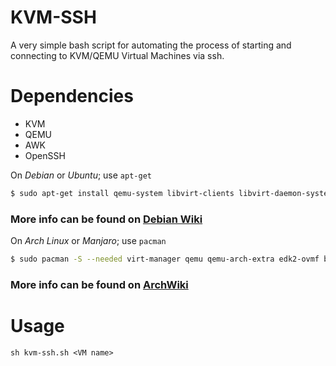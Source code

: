 # KVM-SSH
A very simple bash script for automating the process of starting and connecting to KVM/QEMU Virtual Machines via ssh.
# Dependencies
* KVM
* QEMU
* AWK
* OpenSSH

On *Debian* or *Ubuntu*; use `apt-get`
```bash
$ sudo apt-get install qemu-system libvirt-clients libvirt-daemon-system bridge-utils iptables gawk openssh-server
```
### More info can be found on [Debian Wiki](https://wiki.debian.org/KVM)

On *Arch Linux* or *Manjaro*; use `pacman`
```bash
$ sudo pacman -S --needed virt-manager qemu qemu-arch-extra edk2-ovmf bridge-utils vde2 iptables-nft gawk openssh
```
### More info can be found on [ArchWiki](https://wiki.archlinux.org/title/QEMU)

# Usage
`sh kvm-ssh.sh <VM name>`
